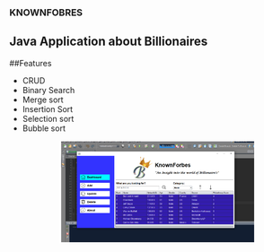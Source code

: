### KNOWNFOBRES
## Java Application about Billionaires
##Features
* CRUD
* Binary Search
* Merge sort
* Insertion Sort
* Selection sort
* Bubble sort
  <p align="center">
  <img src="Screenshot 2024-02-18 124005.png" width="350" title="SCREENSHOT">
</p>
